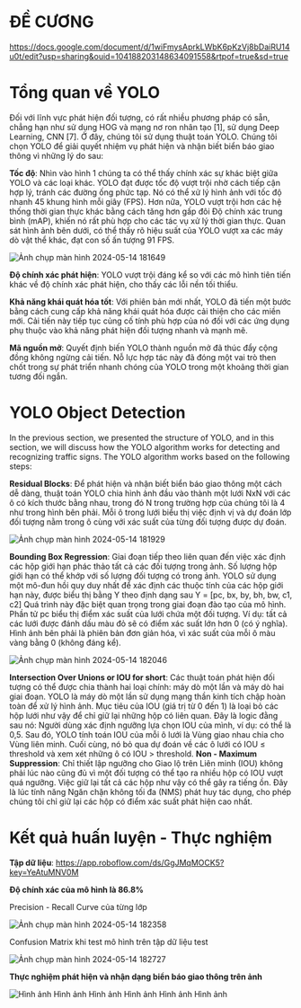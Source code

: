 # ĐỀ CƯƠNG 
https://docs.google.com/document/d/1wiFmysAprkLWbK6pKzVj8bDaiRU14u0t/edit?usp=sharing&ouid=104188203148634091558&rtpof=true&sd=true

# Tổng quan về YOLO
Đối với lĩnh vực phát hiện đối tượng, có rất nhiều phương pháp có sẵn, chẳng hạn như sử dụng HOG và mạng nơ ron nhân tạo [1], sử dụng Deep Learning, CNN [7]. Ở đây, chúng tôi sử dụng thuật toán YOLO. Chúng tôi chọn YOLO để giải quyết nhiệm vụ phát hiện và nhận biết biển báo giao thông vì những lý do sau:

**Tốc độ**: Nhìn vào hình 1 chúng ta có thể thấy chính xác sự khác biệt giữa YOLO và các loại khác. YOLO đạt được tốc độ vượt trội nhờ cách tiếp cận hợp lý, tránh các đường ống phức tạp. Nó có thể xử lý hình ảnh với tốc độ nhanh 45 khung hình mỗi giây (FPS). Hơn nữa, YOLO vượt trội hơn các hệ thống thời gian thực khác bằng cách tăng hơn gấp đôi Độ chính xác trung bình (mAP), khiến nó rất phù hợp cho các tác vụ xử lý thời gian thực. Quan sát hình ảnh bên dưới, có thể thấy rõ hiệu suất của YOLO vượt xa các máy dò vật thể khác, đạt con số ấn tượng 91 FPS.

![Ảnh chụp màn hình 2024-05-14 181649](https://github.com/nguyentiendat12032003/NCKH_Traffic_Detect_Adruinocar/assets/111034777/fccea740-279d-4ee5-905b-2d47adfa9338)

**Độ chính xác phát hiện**: YOLO vượt trội đáng kể so với các mô hình tiên tiến khác về độ chính xác phát hiện, cho thấy các lỗi nền tối thiểu.

**Khả năng khái quát hóa tốt**: Với phiên bản mới nhất, YOLO đã tiến một bước bằng cách cung cấp khả năng khái quát hóa được cải thiện cho các miền mới. Cải tiến này tiếp tục củng cố tính phù hợp của nó đối với các ứng dụng phụ thuộc vào khả năng phát hiện đối tượng nhanh và mạnh mẽ.

**Mã nguồn mở**: Quyết định biến YOLO thành nguồn mở đã thúc đẩy cộng đồng không ngừng cải tiến. Nỗ lực hợp tác này đã đóng một vai trò then chốt trong sự phát triển nhanh chóng của YOLO trong một khoảng thời gian tương đối ngắn.
# YOLO Object Detection
In the previous section, we presented the structure of YOLO, and in this section, we will discuss how the YOLO algorithm works for detecting and recognizing traffic signs.
The YOLO algorithm works based on the following steps:

**Residual Blocks**: 
Để phát hiện và nhận biết biển báo giao thông một cách dễ dàng, thuật toán YOLO chia hình ảnh đầu vào thành một lưới NxN với các ô có kích thước bằng nhau, trong đó N trong trường hợp của chúng tôi là 4 như trong hình bên phải. Mỗi ô trong lưới biểu thị việc định vị và dự đoán lớp đối tượng nằm trong ô cùng với xác suất của từng đối tượng được dự đoán.

![Ảnh chụp màn hình 2024-05-14 181929](https://github.com/nguyentiendat12032003/NCKH_Traffic_Detect_Adruinocar/assets/111034777/6f862e32-37c8-41a2-ba90-a01d07a1fe49)

**Bounding Box Regression**:
Giai đoạn tiếp theo liên quan đến việc xác định các hộp giới hạn phác thảo tất cả các đối tượng trong ảnh. Số lượng hộp giới hạn có thể khớp với số lượng đối tượng có trong ảnh.
YOLO sử dụng một mô-đun hồi quy duy nhất để xác định các thuộc tính của các hộp giới hạn này, được biểu thị bằng Y theo định dạng sau Y = [pc, bx, by, bh, bw, c1, c2]
Quá trình này đặc biệt quan trọng trong giai đoạn đào tạo của mô hình.
Phần tử pc biểu thị điểm xác suất của lưới chứa một đối tượng. Ví dụ: tất cả các lưới được đánh dấu màu đỏ sẽ có điểm xác suất lớn hơn 0 (có ý nghĩa). Hình ảnh bên phải là phiên bản đơn giản hóa, vì xác suất của mỗi ô màu vàng bằng 0 (không đáng kể).

![Ảnh chụp màn hình 2024-05-14 182046](https://github.com/nguyentiendat12032003/NCKH_Traffic_Detect_Adruinocar/assets/111034777/060393a0-22f1-45a6-ba29-d73b4a3340e6)

**Intersection Over Unions or IOU for short**:
Các thuật toán phát hiện đối tượng có thể được chia thành hai loại chính: máy dò một lần và máy dò hai giai đoạn. YOLO là máy dò một lần sử dụng mạng thần kinh tích chập hoàn toàn để xử lý hình ảnh. Mục tiêu của IOU (giá trị từ 0 đến 1) là loại bỏ các hộp lưới như vậy để chỉ giữ lại những hộp có liên quan. Đây là logic đằng sau nó:
Người dùng xác định ngưỡng lựa chọn IOU của mình, ví dụ: có thể là 0,5.
Sau đó, YOLO tính toán IOU của mỗi ô lưới là Vùng giao nhau chia cho Vùng liên minh.
Cuối cùng, nó bỏ qua dự đoán về các ô lưới có IOU ≤ threshold và xem xét những ô có IOU > threshold.
**Non - Maximum Suppression**:
Chỉ thiết lập ngưỡng cho Giao lộ trên Liên minh (IOU) không phải lúc nào cũng đủ vì một đối tượng có thể tạo ra nhiều hộp có IOU vượt quá ngưỡng. Việc giữ lại tất cả các hộp như vậy có thể gây ra tiếng ồn. Đây là lúc tính năng Ngăn chặn không tối đa (NMS) phát huy tác dụng, cho phép chúng tôi chỉ giữ lại các hộp có điểm xác suất phát hiện cao nhất.
# Kết quả huấn luyện - Thực nghiệm 
**Tập dữ liệu**: https://app.roboflow.com/ds/GgJMqMOCK5?key=YeAtuMNV0M

**Độ chính xác của mô hình là 86.8%**

Precision - Recall Curve của từng lớp 

![Ảnh chụp màn hình 2024-05-14 182358](https://github.com/nguyentiendat12032003/NCKH_Traffic_Detect_Adruinocar/assets/111034777/a4250110-fdfd-474f-9a27-58324deeacb4)

Confusion Matrix khi test mô hình trên tập dữ liệu test

![Ảnh chụp màn hình 2024-05-14 182727](https://github.com/nguyentiendat12032003/NCKH_Traffic_Detect_Adruinocar/assets/111034777/78d4efa9-6bcc-4693-9d95-a6f5c6a2f7aa)

**Thực nghiệm phát hiện và nhận dạng biển báo giao thông trên ảnh**

![Hình ảnh Hình ảnh Hình ảnh Hình ảnh Hình ảnh Hình ảnh](https://github.com/nguyentiendat12032003/NCKH_Traffic_Detect_Adruinocar/assets/111034777/1854479f-02f6-4527-938d-620779e3f2cd)
